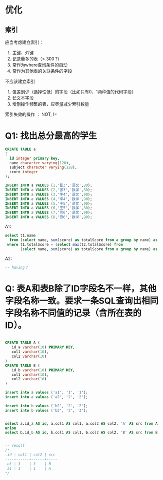 
# 优化
## 索引
应当考虑建立索引：
1. 主键、外键
1. 记录量多的表（> 300 ?）
1. 常作为where查询条件的自动
1. 常作为其他表的关联条件的字段

不应该建立索引
1. 值差别少（选择性低）的字段（比如只有0、1两种值的代码字段）
1. 长文本字段
1. 增删操作频繁的表，应尽量减少索引数量

索引失效的操作 ： NOT, !=

# Q1: 找出总分最高的学生

```sql
CREATE TABLE a
(
  id integer primary key,
  name character varying(128),
  subject character varying(128),
  score integer
);

INSERT INTO a VALUES (1,'张3','语文',80);
INSERT INTO a VALUES (2,'张3','数学',80);
INSERT INTO a VALUES (3,'李4','语文',90);
INSERT INTO a VALUES (4,'李4','数学',90);
INSERT INTO a VALUES (5,'王5','语文',90);
INSERT INTO a VALUES (6,'王5','数学',80);
INSERT INTO a VALUES (7,'贾6','语文',90);
INSERT INTO a VALUES (8,'贾6','数学',90);
```

A1:
```sql
select t1.name
  from (select name, sum(score) as totalScore from a group by name) as t1
 where t1.totalScore = (select max(t2.totalScore) from 
       (select name, sum(score) as totalScore from a group by name) as t2)
```
A2:

```sql
-- having？
```


# Q: 表A和表B除了ID字段名不一样，其他字段名称一致。要求一条SQL查询出相同字段名称不同值的记录（含所在表的ID）。

```sql

CREATE TABLE A (
   id_a varchar(10) PRIMARY KEY, 
   col1 varchar(10), 
   col2 varchar(10)
) 
CREATE TABLE B (
   id_b varchar(10) PRIMARY KEY, 
   col1 varchar(10), 
   col2 varchar(10)
) 

insert into a values ('a1', '1', '1');
insert into a values ('a2', '2', '2');

insert into b values ('b2', '2', '2');
insert into b values ('b3', '3', '3');


select a.id_a AS id, a.col1 AS col1, a.col2 AS col2, 'A' AS src from A a where not exists ( select * from B b where a.col1=b.col1 and a.col2=b.col2 )
union
select b.id_b AS id, b.col1 AS col1, b.col2 AS col2, 'B' AS src from B b where not exists ( select * from A a where a.col1=b.col1 and a.col2=b.col2)


-- result
/*
 id | col1 | col2 | src 
----+------+------+-----
 b3 | 3    | 3    | B
 a1 | 1    | 1    | A
*/

```


